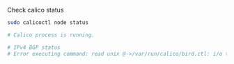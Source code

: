 Check calico status
```bash
sudo calicoctl node status

# Calico process is running.

# IPv4 BGP status
# Error executing command: read unix @->/var/run/calico/bird.ctl: i/o timeout
```
